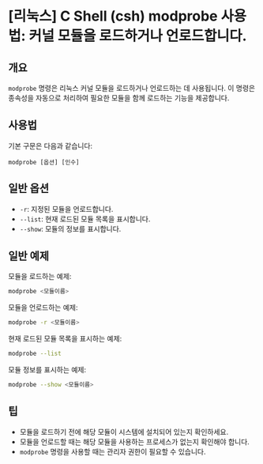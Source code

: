 # [리눅스] C Shell (csh) modprobe 사용법: 커널 모듈을 로드하거나 언로드합니다.

## 개요
`modprobe` 명령은 리눅스 커널 모듈을 로드하거나 언로드하는 데 사용됩니다. 이 명령은 종속성을 자동으로 처리하여 필요한 모듈을 함께 로드하는 기능을 제공합니다.

## 사용법
기본 구문은 다음과 같습니다:
```
modprobe [옵션] [인수]
```

## 일반 옵션
- `-r`: 지정된 모듈을 언로드합니다.
- `--list`: 현재 로드된 모듈 목록을 표시합니다.
- `--show`: 모듈의 정보를 표시합니다.

## 일반 예제
모듈을 로드하는 예제:
```bash
modprobe <모듈이름>
```

모듈을 언로드하는 예제:
```bash
modprobe -r <모듈이름>
```

현재 로드된 모듈 목록을 표시하는 예제:
```bash
modprobe --list
```

모듈 정보를 표시하는 예제:
```bash
modprobe --show <모듈이름>
```

## 팁
- 모듈을 로드하기 전에 해당 모듈이 시스템에 설치되어 있는지 확인하세요.
- 모듈을 언로드할 때는 해당 모듈을 사용하는 프로세스가 없는지 확인해야 합니다.
- `modprobe` 명령을 사용할 때는 관리자 권한이 필요할 수 있습니다.